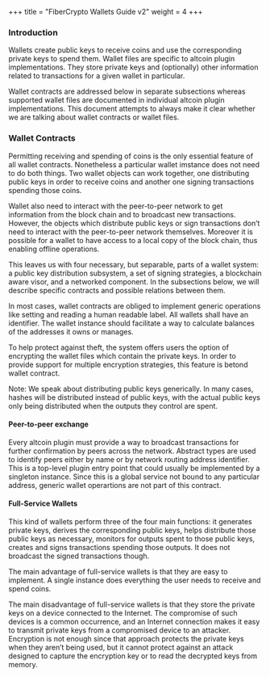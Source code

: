 +++
title = "FiberCrypto Wallets Guide v2"
weight = 4
+++

### Introduction

Wallets create public keys to receive coins and use the corresponding private keys to spend them. Wallet files are specific to altcoin plugin implementations. They store private keys and (optionally) other information related to transactions for a given wallet in particular.

Wallet contracts are addressed below in separate subsections whereas supported wallet files are documented in individual altcoin plugin implementations. This document attempts to always make it clear whether we are talking about wallet contracts or wallet files.

### Wallet Contracts

Permitting receiving and spending of coins is the only essential feature of all wallet contracts. Nonetheless a particular wallet imstance does not need to do both things. Two wallet objects can work together, one distributing public keys in order to receive coins and another one signing transactions spending those coins.

Wallet also need to interact with the peer-to-peer network to get information from the block chain and to broadcast new transactions. However, the objects which distribute public keys or sign transactions don’t need to interact with the peer-to-peer network themselves. Moreover it is possible for a wallet to have access to a local copy of the block chain, thus enabling offline operations.

This leaves us with four necessary, but separable, parts of a wallet system: a public key distribution subsystem, a set of signing strategies, a blockchain aware visor, and a networked component. In the subsections below, we will describe specific contracts and possible relations between them.

In most cases, wallet contracts are obliged to implement generic operations like setting and reading a human readable label. All wallets shall have an identifier. The wallet instance should facilitate a way to calculate balances of the addresses it owns or manages.

To help protect against theft, the system offers users the option of encrypting the wallet files which contain the private keys. In order to provide support for multiple encryption strategies, this feature is betond wallet contract.

Note: We speak about distributing public keys generically. In many cases, hashes will be distributed instead of public keys, with the actual public keys only being distributed when the outputs they control are spent.

#### Peer-to-peer exchange

Every altcoin plugin must provide a way to broadcast transactions for further confirmation by peers across the network. Abstract types are used to identify peers either by name or by network routing address identifier. This is a top-level plugin entry point that could usually be implemented by a singleton instance. Since this is a global service not bound to any particular address, generic wallet operartions are not part of this contract.

#### Full-Service Wallets

This kind of wallets perform three of the four main functions: it generates private keys, derives the corresponding public keys, helps distribute those public keys as necessary, monitors for outputs spent to those public keys, creates and signs transactions spending those outputs. It does not broadcast the signed transactions though.

The main advantage of full-service wallets is that they are easy to implement. A single instance does everything the user needs to receive and spend coins.

The main disadvantage of full-service wallets is that they store the private keys on a device connected to the Internet. The compromise of such devices is a common occurrence, and an Internet connection makes it easy to transmit private keys from a compromised device to an attacker. Encryption is not enough since that approach protects the private keys when they aren’t being used, but it cannot protect against an attack designed to capture the encryption key or to read the decrypted keys from memory. 



